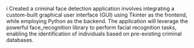 i Created a  criminal face detection application involves integrating a custom-built graphical user interface (GUI) using Tkinter as the frontend,
while employing Python as the backend. The application will leverage the powerful face_recognition library to perform facial recognition tasks,
enabling the identification of individuals based on pre-existing criminal databases.

